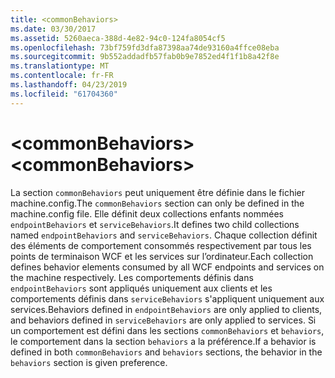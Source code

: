 ```yaml
---
title: <commonBehaviors>
ms.date: 03/30/2017
ms.assetid: 5260aeca-388d-4e82-94c0-124fa8054cf5
ms.openlocfilehash: 73bf759fd3dfa87398aa74de93160a4ffce08eba
ms.sourcegitcommit: 9b552addadfb57fab0b9e7852ed4f1f1b8a42f8e
ms.translationtype: MT
ms.contentlocale: fr-FR
ms.lasthandoff: 04/23/2019
ms.locfileid: "61704360"
---
```

# <a name="commonbehaviors"></a><span data-ttu-id="dd14b-101">\<commonBehaviors></span><span class="sxs-lookup"><span data-stu-id="dd14b-101">\<commonBehaviors></span></span>
<span data-ttu-id="dd14b-102">La section `commonBehaviors` peut uniquement être définie dans le fichier machine.config.</span><span class="sxs-lookup"><span data-stu-id="dd14b-102">The `commonBehaviors` section can only be defined in the machine.config file.</span></span> <span data-ttu-id="dd14b-103">Elle définit deux collections enfants nommées `endpointBehaviors` et `serviceBehaviors`.</span><span class="sxs-lookup"><span data-stu-id="dd14b-103">It defines two child collections named `endpointBehaviors` and `serviceBehaviors`.</span></span>  <span data-ttu-id="dd14b-104">Chaque collection définit des éléments de comportement consommés respectivement par tous les points de terminaison WCF et les services sur l’ordinateur.</span><span class="sxs-lookup"><span data-stu-id="dd14b-104">Each collection defines behavior elements consumed by all WCF endpoints and services on the machine respectively.</span></span> <span data-ttu-id="dd14b-105">Les comportements définis dans `endpointBehaviors` sont appliqués uniquement aux clients et les comportements définis dans `serviceBehaviors` s'appliquent uniquement aux services.</span><span class="sxs-lookup"><span data-stu-id="dd14b-105">Behaviors defined in `endpointBehaviors` are only applied to clients, and behaviors defined in `serviceBehaviors` are only applied to services.</span></span> <span data-ttu-id="dd14b-106">Si un comportement est défini dans les sections `commonBehaviors` et `behaviors`, le comportement dans la section `behaviors` a la préférence.</span><span class="sxs-lookup"><span data-stu-id="dd14b-106">If a behavior is defined in both `commonBehaviors` and `behaviors` sections, the behavior in the `behaviors` section is given preference.</span></span>
